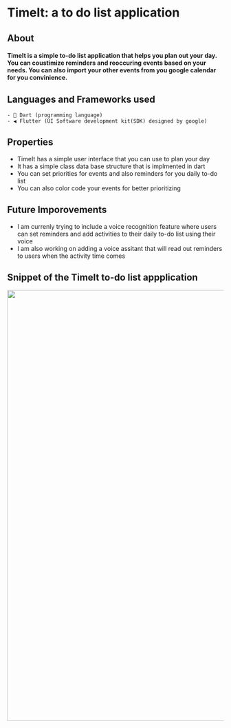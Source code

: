 # TimeIt: a to do list application 

## About
#### TimeIt is a simple to-do list application that helps you plan out your day. You can coustimize reminders and reoccuring events based on your needs. You can also import your other events from you google calendar for you convinience.

## Languages and Frameworks used
    - 🎯 Dart (programming language)
    - ◀️ Flutter (UI Software development kit(SDK) designed by google)

## Properties
- TimeIt has a simple user interface that you can use to plan your day
- It has a simple class data base structure that is implmented in dart
- You can set priorities for events and also reminders for you daily to-do list
- You can also color code your events for better prioritizing


## Future Imporovements
- I am currenly trying to include a voice recognition feature where users can set reminders and add activities to their daily to-do list using their voice
- I am also working on adding a voice assitant that will read out reminders to users when the activity time comes

## Snippet of the TimeIt to-do list appplication
<img src="https://media.giphy.com/media/exXiQNYLPjTdyGvw3o/giphy.gif" width= 1000/>
